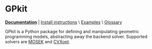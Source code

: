 # GPkit


**[Documentation](http://gpkit.readthedocs.org/)** | [Install instructions](http://gpkit.readthedocs.org/en/latest/installation.html) \ [Examples](http://gpkit.readthedocs.org/en/latest/examples.html) \ [Glossary](http://gpkit.readthedocs.org/en/latest/glossary.html)

GPkit is a Python package for defining and manipulating
geometric programming models,
abstracting away the backend solver.
Supported solvers are
[MOSEK](http://mosek.com)
and [CVXopt](http://cvxopt.org/).
